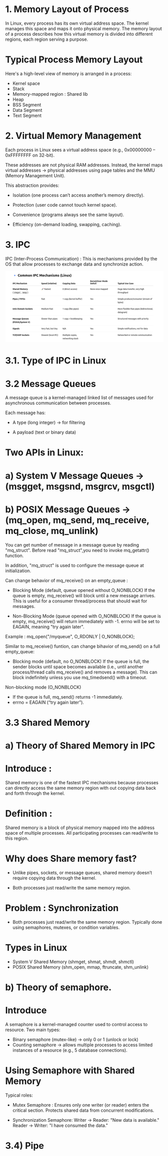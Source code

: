 # 1. Memory Layout of Process
In Linux, every process has its own virtual address space. The kernel manages this space and maps it onto physical memory. The memory layout of a process describes how this virtual memory is divided into different regions, each region serving a purpose.

# Typical Process Memory Layout
Here's a high-level view of memory is arranged in a process:
+ Kernel space
+ Stack
+ Memory-mapped region : Shared lib
+ Heap
+ BSS Segment
+ Data Segment
+ Text Segment

# 2. Virtual Memory Management

Each process in Linux sees a virtual address space (e.g., 0x00000000 – 0xFFFFFFFF on 32-bit).

These addresses are not physical RAM addresses. Instead, the kernel maps virtual addresses → physical addresses using page tables and the MMU (Memory Management Unit).

This abstraction provides:

+ Isolation (one process can’t access another’s memory directly).

+ Protection (user code cannot touch kernel space).

+ Convenience (programs always see the same layout).

+ Efficiency (on-demand loading, swapping, caching).

# 3. IPC

IPC (Inter-Process Communication) : This is mechanisms provided by the OS that allow processes to exchange data and synchronize action.

![speed_ipc](speed_ipc.png)


# 3.1. Type of IPC in Linux

# 3.2 Message Queues

A message queue is a kernel-managed linked list of messages used for asynchronous communication between processes.

Each message has:

+ A type (long integer) → for filtering

+ A payload (text or binary data)

# Two APIs in Linux:

# a) System V Message Queues → (msgget, msgsnd, msgrcv, msgctl)

# b) POSIX Message Queues → (mq_open, mq_send, mq_receive, mq_close, mq_unlink)

You can get number of message in a message queue by reading "mq_struct". Before read "mq_struct",you need to invoke mq_getattr() function.

In addition, "mq_struct" is used to configure the message queue at initialization.

Can change behavior of mq_receive() on an empty_queue : 

+ Blocking Mode (default, queue opened without O_NONBLOCK)
If the queue is empty, mq_receive() will block until a new message arrives.
This is useful for a consumer thread/process that should wait for messages.

+ Non-Blocking Mode (queue opened with O_NONBLOCK)
If the queue is empty, mq_receive() will return immediately with -1.
errno will be set to EAGAIN, meaning "try again later".

Example : mq_open("/myqueue", O_RDONLY | O_NONBLOCK);

Similar to mq_receive() funtion, can change bihavior of mq_send() on a full empty_queue:

+ Blocking mode (default, no O_NONBLOCK)
If the queue is full, the sender blocks until space becomes available (i.e., until another process/thread calls mq_receive() and removes a message).
This can block indefinitely unless you use mq_timedsend() with a timeout.

Non-blocking mode (O_NONBLOCK)
+ If the queue is full, mq_send() returns -1 immediately.
+ errno = EAGAIN (“try again later”).

# 3.3 Shared Memory

# a) Theory of Shared Memory in IPC

# Introduce : 
Shared memory is one of the fastest IPC mechanisms because processes can directly access the same memory region with out copying data back and forth through the kernel.

# Definition :
Shared memory is a block of physical memory mapped into the address space of multiple processes. All participating processes can read/write to this region.

# Why does Share memory fast?
+ Unlike pipes, sockets, or message queues, shared memory doesn’t require copying data through the kernel.

+ Both processes just read/write the same memory region.

# Problem : Synchronization
+ Both processes just read/write the same memory region. Typically done using semaphores, mutexes, or condition variables.

# Types in Linux
+ System V Shared Memory (shmget, shmat, shmdt, shmctl)
+ POSIX Shared Memory (shm_open, mmap, ftruncate, shm_unlink)

# b) Theory of semaphore.

# Introduce
A semaphore is a kernel-managed counter used to control access to resource.
Two main types:
+ Binary semaphore (mutex-like) -> only 0 or 1 (unlock or lock)
+ Counting semaphore -> allows multiple processes to access limited instances of a resource (e.g., 5 database connections).

# Using Semaphore with Shared Memory

Typical roles:
+ Mutex Semaphore : Ensures only one writer (or reader) enters the critical section. Protects shared data from concurrent modifications.

+ Synchronization Semaphore:
Writer → Reader: "New data is available."
Reader → Writer: "I have consumed the data."

# 3.4) Pipe


